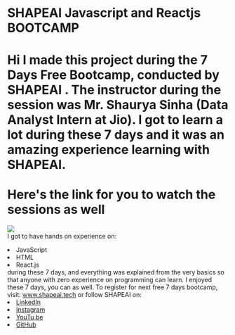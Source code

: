 # SHAPEAI Javascript and Reactjs BOOTCAMP  
# Hi I made this project during the 7 Days Free Bootcamp, conducted by <b> SHAPEAI  </b>.  The instructor during the session was Mr. Shaurya Sinha (Data Analyst Intern at Jio). I got to  learn a lot during these 7 days and it was an amazing experience learning with SHAPEAI.  <br><br>Here's the link for you to watch the sessions as well<br>  
<a href="https://www.youtube.com/playlist?list=PL7zl8TDRnbulLetcbkthT0p_IzwgRAYbu"> <img src="https://github.com/ShapeAI/PYTHON-AND-DATA-ANALYTICS/blob/main/YOUTUBE%20THUMBNAIL-4.png"> </a>  <br>I got to have hands on experience on:  <li>JavaScript  <li>HTML  <li>React.js  <br>during these 7 days, and everything was explained from the very basics so that  anyone with zero experience on programming can learn.  I enjoyed these 7 days, you can as well. To register for next free 7 days bootcamp, visit:  <a href="https://www.shapeai.tech"> www.shapeai.tech</a>  or follow SHAPEAI on:  <li><a href=  "https://in.linkedin.com/company/shapeai">LinkedIn</a>  <li><a href=  "https://www.instagram.com/shape.ai/?hl=en">Instagram</a>  <li><a  href=  "https://www.youtube.com/channel/UCTUvDLTW9meuDXWcbmISPdA">YouTu  be</a>  <li><a href=  "https://github.com/shapeai">GitHub</a>
